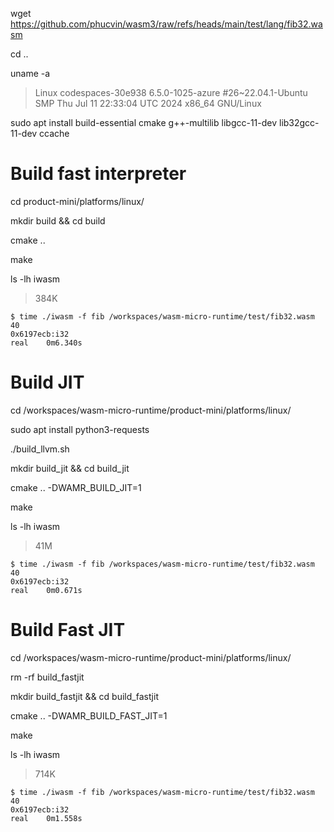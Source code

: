 wget https://github.com/phucvin/wasm3/raw/refs/heads/main/test/lang/fib32.wasm

cd ..

uname -a

> Linux codespaces-30e938 6.5.0-1025-azure #26~22.04.1-Ubuntu SMP Thu Jul 11 22:33:04 UTC 2024 x86_64 GNU/Linux

sudo apt install build-essential cmake g++-multilib libgcc-11-dev lib32gcc-11-dev ccache

# Build fast interpreter

cd product-mini/platforms/linux/

mkdir build && cd build

cmake ..

make

ls -lh iwasm

> 384K

```
$ time ./iwasm -f fib /workspaces/wasm-micro-runtime/test/fib32.wasm 40
0x6197ecb:i32
real    0m6.340s
```

# Build JIT

cd /workspaces/wasm-micro-runtime/product-mini/platforms/linux/

sudo apt install python3-requests

./build_llvm.sh

mkdir build_jit && cd build_jit

cmake .. -DWAMR_BUILD_JIT=1

make

ls -lh iwasm

> 41M

```
$ time ./iwasm -f fib /workspaces/wasm-micro-runtime/test/fib32.wasm 40
0x6197ecb:i32
real    0m0.671s
```


# Build Fast JIT

cd /workspaces/wasm-micro-runtime/product-mini/platforms/linux/

rm -rf build_fastjit

mkdir build_fastjit && cd build_fastjit

cmake .. -DWAMR_BUILD_FAST_JIT=1

make

ls -lh iwasm

> 714K 

```
$ time ./iwasm -f fib /workspaces/wasm-micro-runtime/test/fib32.wasm 40
0x6197ecb:i32
real    0m1.558s
```
